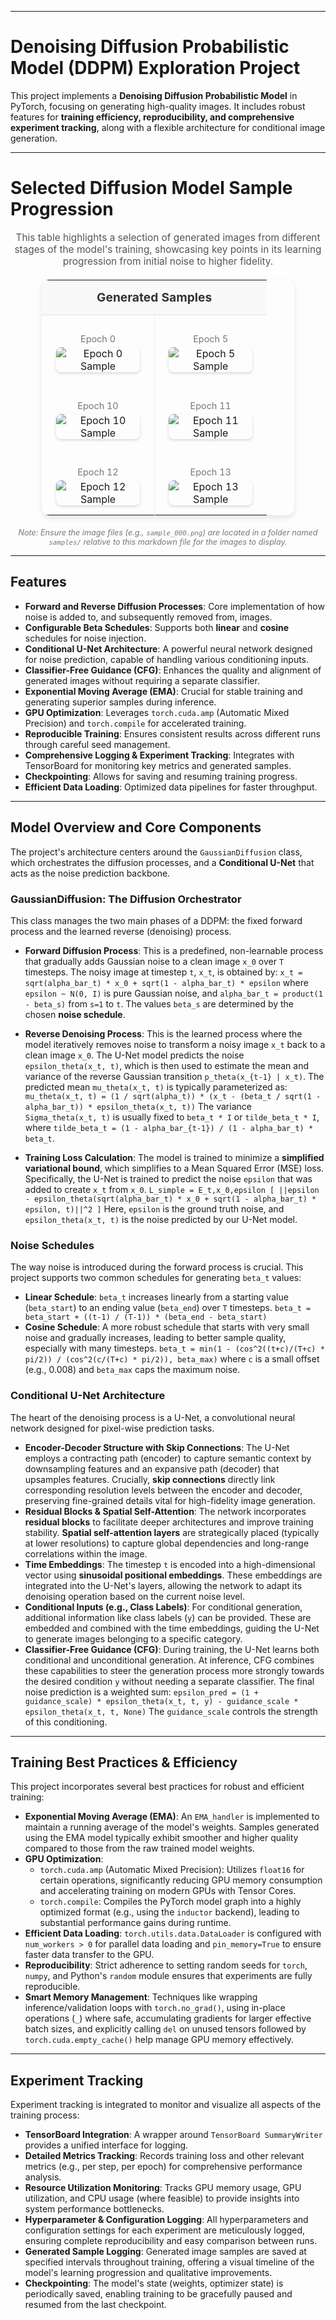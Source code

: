 
---
# Denoising Diffusion Probabilistic Model (DDPM) Exploration Project

This project implements a **Denoising Diffusion Probabilistic Model** in PyTorch, focusing on generating high-quality images. It includes robust features for **training efficiency, reproducibility, and comprehensive experiment tracking**, along with a flexible architecture for conditional image generation.

---

# Selected Diffusion Model Sample Progression

<p style="text-align: center; font-size: 1.1em; color: #555;">
  This table highlights a selection of generated images from different stages of the model's training, showcasing key points in its learning progression from initial noise to higher fidelity.
</p>

<table style="width: 80%; border-collapse: collapse; margin: 20px auto; box-shadow: 0 4px 8px rgba(0,0,0,0.1); border-radius: 12px; overflow: hidden;">
  <thead>
    <tr style="background-color: #f9f9f9;">
      <th colspan="2" style="padding: 15px; text-align: center; font-size: 1.2em; color: #333; border-bottom: 2px solid #eee;">Generated Samples</th>
    </tr>
  </thead>
  <tbody>
    <tr>
      <td style="width: 50%; padding: 15px; border-right: 1px solid #eee; text-align: center; vertical-align: middle;">
        <p style="font-size: 0.9em; color: #777; margin-bottom: 5px;">Epoch 0</p>
        <img src="samples/sample_000.png" alt="Epoch 0 Sample" style="max-width: 90%; height: auto; border-radius: 8px; box-shadow: 0 2px 4px rgba(0,0,0,0.15);">
      </td>
      <td style="width: 50%; padding: 15px; text-align: center; vertical-align: middle;">
        <p style="font-size: 0.9em; color: #777; margin-bottom: 5px;">Epoch 5</p>
        <img src="samples/sample_005.png" alt="Epoch 5 Sample" style="max-width: 90%; height: auto; border-radius: 8px; box-shadow: 0 2px 4px rgba(0,0,0,0.15);">
      </td>
    </tr>
    <tr>
      <td style="width: 50%; padding: 15px; border-right: 1px solid #eee; text-align: center; vertical-align: middle;">
        <p style="font-size: 0.9em; color: #777; margin-bottom: 5px;">Epoch 10</p>
        <img src="samples/sample_010.png" alt="Epoch 10 Sample" style="max-width: 90%; height: auto; border-radius: 8px; box-shadow: 0 2px 4px rgba(0,0,0,0.15);">
      </td>
      <td style="width: 50%; padding: 15px; text-align: center; vertical-align: middle;">
        <p style="font-size: 0.9em; color: #777; margin-bottom: 5px;">Epoch 11</p>
        <img src="samples/sample_011.png" alt="Epoch 11 Sample" style="max-width: 90%; height: auto; border-radius: 8px; box-shadow: 0 2px 4px rgba(0,0,0,0.15);">
      </td>
    </tr>
    <tr>
      <td style="width: 50%; padding: 15px; border-right: 1px solid #eee; text-align: center; vertical-align: middle;">
        <p style="font-size: 0.9em; color: #777; margin-bottom: 5px;">Epoch 12</p>
        <img src="samples/sample_012.png" alt="Epoch 12 Sample" style="max-width: 90%; height: auto; border-radius: 8px; box-shadow: 0 2px 4px rgba(0,0,0,0.15);">
      </td>
      <td style="width: 50%; padding: 15px; text-align: center; vertical-align: middle;">
        <p style="font-size: 0.9em; color: #777; margin-bottom: 5px;">Epoch 13</p>
        <img src="samples/sample_013.png" alt="Epoch 13 Sample" style="max-width: 90%; height: auto; border-radius: 8px; box-shadow: 0 2px 4px rgba(0,0,0,0.15);">
      </td>
    </tr>
  </tbody>
</table>

<p style="text-align: center; font-size: 0.9em; color: #777;">
  <em>Note: Ensure the image files (e.g., <code>sample_000.png</code>) are located in a folder named <code>samples/</code> relative to this markdown file for the images to display.</em>
</p>

---

## Features

* **Forward and Reverse Diffusion Processes**: Core implementation of how noise is added to, and subsequently removed from, images.
* **Configurable Beta Schedules**: Supports both **linear** and **cosine** schedules for noise injection.
* **Conditional U-Net Architecture**: A powerful neural network designed for noise prediction, capable of handling various conditioning inputs.
* **Classifier-Free Guidance (CFG)**: Enhances the quality and alignment of generated images without requiring a separate classifier.
* **Exponential Moving Average (EMA)**: Crucial for stable training and generating superior samples during inference.
* **GPU Optimization**: Leverages `torch.cuda.amp` (Automatic Mixed Precision) and `torch.compile` for accelerated training.
* **Reproducible Training**: Ensures consistent results across different runs through careful seed management.
* **Comprehensive Logging & Experiment Tracking**: Integrates with TensorBoard for monitoring key metrics and generated samples.
* **Checkpointing**: Allows for saving and resuming training progress.
* **Efficient Data Loading**: Optimized data pipelines for faster throughput.

---

##  Model Overview and Core Components

The project's architecture centers around the `GaussianDiffusion` class, which orchestrates the diffusion processes, and a **Conditional U-Net** that acts as the noise prediction backbone.

### GaussianDiffusion: The Diffusion Orchestrator

This class manages the two main phases of a DDPM: the fixed forward process and the learned reverse (denoising) process.

* **Forward Diffusion Process**: This is a predefined, non-learnable process that gradually adds Gaussian noise to a clean image `x_0` over `T` timesteps. The noisy image at timestep `t`, `x_t`, is obtained by:
    `x_t = sqrt(alpha_bar_t) * x_0 + sqrt(1 - alpha_bar_t) * epsilon`
    where `epsilon ~ N(0, I)` is pure Gaussian noise, and `alpha_bar_t = product(1 - beta_s)` from `s=1` to `t`. The values `beta_s` are determined by the chosen **noise schedule**.

* **Reverse Denoising Process**: This is the learned process where the model iteratively removes noise to transform a noisy image `x_t` back to a clean image `x_0`. The U-Net model predicts the noise `epsilon_theta(x_t, t)`, which is then used to estimate the mean and variance of the reverse Gaussian transition `p_theta(x_{t-1} | x_t)`.
    The predicted mean `mu_theta(x_t, t)` is typically parameterized as:
    `mu_theta(x_t, t) = (1 / sqrt(alpha_t)) * (x_t - (beta_t / sqrt(1 - alpha_bar_t)) * epsilon_theta(x_t, t))`
    The variance `Sigma_theta(x_t, t)` is usually fixed to `beta_t * I` or `tilde_beta_t * I`, where `tilde_beta_t = (1 - alpha_bar_{t-1}) / (1 - alpha_bar_t) * beta_t`.

* **Training Loss Calculation**: The model is trained to minimize a **simplified variational bound**, which simplifies to a Mean Squared Error (MSE) loss. Specifically, the U-Net is trained to predict the noise `epsilon` that was added to create `x_t` from `x_0`.
    `L_simple = E_t,x_0,epsilon [ ||epsilon - epsilon_theta(sqrt(alpha_bar_t) * x_0 + sqrt(1 - alpha_bar_t) * epsilon, t)||^2 ]`
    Here, `epsilon` is the ground truth noise, and `epsilon_theta(x_t, t)` is the noise predicted by our U-Net model.

### Noise Schedules

The way noise is introduced during the forward process is crucial. This project supports two common schedules for generating `beta_t` values:

* **Linear Schedule**: `beta_t` increases linearly from a starting value (`beta_start`) to an ending value (`beta_end`) over `T` timesteps.
    `beta_t = beta_start + ((t-1) / (T-1)) * (beta_end - beta_start)`
* **Cosine Schedule**: A more robust schedule that starts with very small noise and gradually increases, leading to better sample quality, especially with many timesteps.
    `beta_t = min(1 - (cos^2((t+c)/(T+c) * pi/2)) / (cos^2(c/(T+c) * pi/2)), beta_max)`
    where `c` is a small offset (e.g., 0.008) and `beta_max` caps the maximum noise.

### Conditional U-Net Architecture

The heart of the denoising process is a U-Net, a convolutional neural network designed for pixel-wise prediction tasks.

* **Encoder-Decoder Structure with Skip Connections**: The U-Net employs a contracting path (encoder) to capture semantic context by downsampling features and an expansive path (decoder) that upsamples features. Crucially, **skip connections** directly link corresponding resolution levels between the encoder and decoder, preserving fine-grained details vital for high-fidelity image generation.
* **Residual Blocks & Spatial Self-Attention**: The network incorporates **residual blocks** to facilitate deeper architectures and improve training stability. **Spatial self-attention layers** are strategically placed (typically at lower resolutions) to capture global dependencies and long-range correlations within the image.
* **Time Embeddings**: The timestep `t` is encoded into a high-dimensional vector using **sinusoidal positional embeddings**. These embeddings are integrated into the U-Net's layers, allowing the network to adapt its denoising operation based on the current noise level.
* **Conditional Inputs (e.g., Class Labels)**: For conditional generation, additional information like class labels (`y`) can be provided. These are embedded and combined with the time embeddings, guiding the U-Net to generate images belonging to a specific category.
* **Classifier-Free Guidance (CFG)**: During training, the U-Net learns both conditional and unconditional generation. At inference, CFG combines these capabilities to steer the generation process more strongly towards the desired condition `y` without needing a separate classifier. The final noise prediction is a weighted sum:
    `epsilon_pred = (1 + guidance_scale) * epsilon_theta(x_t, t, y) - guidance_scale * epsilon_theta(x_t, t, None)`
    The `guidance_scale` controls the strength of this conditioning.

---

## Training Best Practices & Efficiency

This project incorporates several best practices for robust and efficient training:

* **Exponential Moving Average (EMA)**: An `EMA_handler` is implemented to maintain a running average of the model's weights. Samples generated using the EMA model typically exhibit smoother and higher quality compared to those from the raw trained model weights.
* **GPU Optimization**:
    * `torch.cuda.amp` (Automatic Mixed Precision): Utilizes `float16` for certain operations, significantly reducing GPU memory consumption and accelerating training on modern GPUs with Tensor Cores.
    * `torch.compile`: Compiles the PyTorch model graph into a highly optimized format (e.g., using the `inductor` backend), leading to substantial performance gains during runtime.
* **Efficient Data Loading**: `torch.utils.data.DataLoader` is configured with `num_workers > 0` for parallel data loading and `pin_memory=True` to ensure faster data transfer to the GPU.
* **Reproducibility**: Strict adherence to setting random seeds for `torch`, `numpy`, and Python's `random` module ensures that experiments are fully reproducible.
* **Smart Memory Management**: Techniques like wrapping inference/validation loops with `torch.no_grad()`, using in-place operations (`_`) where safe, accumulating gradients for larger effective batch sizes, and explicitly calling `del` on unused tensors followed by `torch.cuda.empty_cache()` help manage GPU memory effectively.

---

## Experiment Tracking

Experiment tracking is integrated to monitor and visualize all aspects of the training process:

* **TensorBoard Integration**: A wrapper around `TensorBoard SummaryWriter` provides a unified interface for logging.
* **Detailed Metrics Tracking**: Records training loss and other relevant metrics (e.g., per step, per epoch) for comprehensive performance analysis.
* **Resource Utilization Monitoring**: Tracks GPU memory usage, GPU utilization, and CPU usage (where feasible) to provide insights into system performance bottlenecks.
* **Hyperparameter & Configuration Logging**: All hyperparameters and configuration settings for each experiment are meticulously logged, ensuring complete reproducibility and easy comparison between runs.
* **Generated Sample Logging**: Generated image samples are saved at specified intervals throughout training, offering a visual timeline of the model's learning progression and qualitative improvements.
* **Checkpointing**: The model's state (weights, optimizer state) is periodically saved, enabling training to be gracefully paused and resumed from the last checkpoint.

